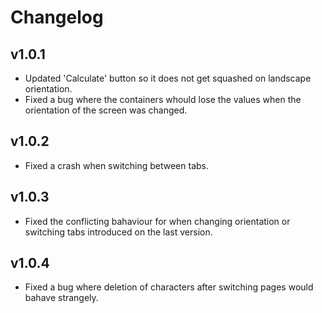 # Changelog

## v1.0.1
* Updated 'Calculate' button so it does not get squashed on landscape orientation.
* Fixed a bug where the containers whould lose the values when the orientation of the screen was changed.

## v1.0.2
* Fixed a crash when switching between tabs.

## v1.0.3
* Fixed the conflicting bahaviour for when changing orientation or switching tabs introduced on the last version.

## v1.0.4
* Fixed a bug where deletion of characters after switching pages would bahave strangely.